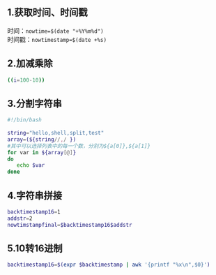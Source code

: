 ## 1.获取时间、时间戳
时间：`nowtime=$(date "+%Y%m%d")`   
时间戳：`nowtimestamp=$(date +%s)`
## 2.加减乘除
```sh
((i=100-10))
```
## 3.分割字符串
```sh
#!/bin/bash
 
string="hello,shell,split,test"  
array=(${string//,/ })  
#其中可以选择列表中的每一个数，分别为${a[0]},${a[1]}
for var in ${array[@]}
do
   echo $var
done 
```
## 4.字符串拼接
```sh
backtimestamp16=1
addstr=2
nowtimstampfinal=$backtimestamp16$addstr
```
## 5.10转16进制
```sh
backtimestamp16=$(expr $backtimestamp | awk '{printf "%x\n",$0}')
```

